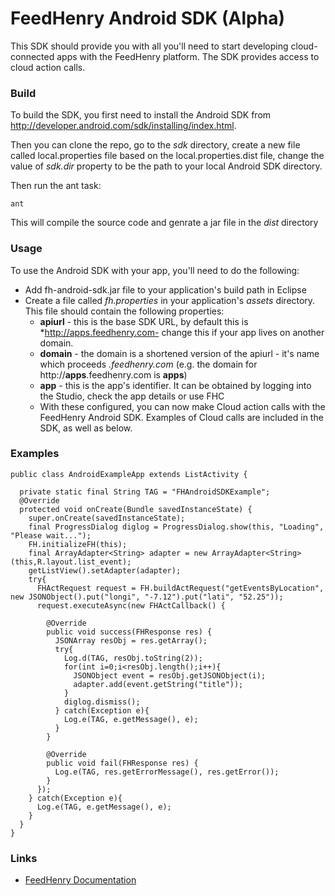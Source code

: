 # FeedHenry Android SDK (Alpha)

This SDK should provide you with all you'll need to start developing cloud-connected apps with the FeedHenry platform. The SDK provides access to cloud action calls.

### Build

To build the SDK, you first need to install the Android SDK from http://developer.android.com/sdk/installing/index.html.

Then you can clone the repo, go to the *sdk* directory, create a new file called local.properties file based on the local.properties.dist file, change the value of *sdk.dir* property to be the path to your local Android SDK directory.

Then run the ant task:

```
ant

```

This will compile the source code and genrate a jar file in the *dist* directory

### Usage

To use the Android SDK with your app, you'll need to do the following:

* Add fh-android-sdk.jar file to your application's build path in Eclipse
* Create a file called *fh.properties* in your application's *assets* directory. This file should contain the following properties:
  * **apiurl** - this is the base SDK URL, by default this is *http://apps.feedhenry.com- change this if your app lives on another domain.
  * **domain** - the domain is a shortened version of the apiurl - it's name which proceeds *.feedhenry.com* (e.g. the domain for http://**apps**.feedhenry.com is **apps**)
  * **app** - this is the app's identifier. It can be obtained by logging into the Studio, check the app details or use FHC
  * With these configured, you can now make Cloud action calls with the FeedHenry Android SDK. Examples of Cloud calls are included in the SDK, as well as below. 

### Examples

```
public class AndroidExampleApp extends ListActivity {

  private static final String TAG = "FHAndroidSDKExample";
  @Override
  protected void onCreate(Bundle savedInstanceState) {
    super.onCreate(savedInstanceState);
    final ProgressDialog diglog = ProgressDialog.show(this, "Loading", "Please wait...");
    FH.initializeFH(this);
    final ArrayAdapter<String> adapter = new ArrayAdapter<String>(this,R.layout.list_event);
    getListView().setAdapter(adapter);
    try{
      FHActRequest request = FH.buildActRequest("getEventsByLocation", new JSONObject().put("longi", "-7.12").put("lati", "52.25"));
      request.executeAsync(new FHActCallback() {
        
        @Override
        public void success(FHResponse res) {
          JSONArray resObj = res.getArray();
          try{
            Log.d(TAG, resObj.toString(2));
            for(int i=0;i<resObj.length();i++){
              JSONObject event = resObj.getJSONObject(i);
              adapter.add(event.getString("title"));
            }
            diglog.dismiss();
          } catch(Exception e){
            Log.e(TAG, e.getMessage(), e);
          }
        }
        
        @Override
        public void fail(FHResponse res) {
          Log.e(TAG, res.getErrorMessage(), res.getError());
        }
      });
    } catch(Exception e){
      Log.e(TAG, e.getMessage(), e);
    }
  }
}

```
	
### Links
* [FeedHenry Documentation](http://docs.feedhenry.com)
